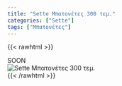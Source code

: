 ```yaml
---
title: "Sette Μπατονέτες 300 τεμ."
categories: ["Sette"]
tags: ["Μπατονέτες"]
---
```

{{< rawhtml >}}

<div class="sload428"><div class="product">SOON<br><div class="pimg"><img alt="Sette Μπατονέτες 300 τεμ." title="Sette Μπατονέτες 300 τεμ." src="/media/images/sette-mpatonetes-300-tem.jpg"></div></div></div>
{{< /rawhtml >}}


